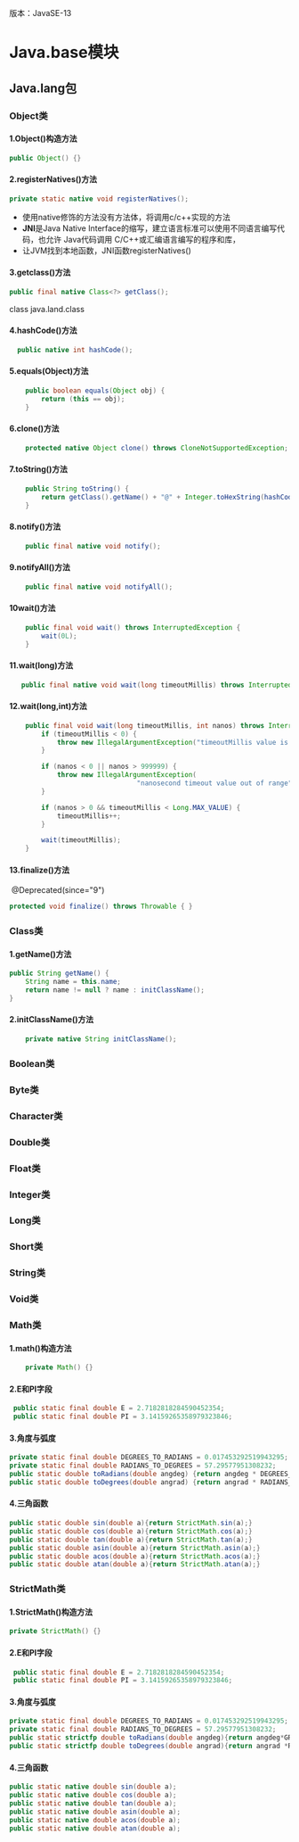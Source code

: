 版本：JavaSE-13

# Java.base模块

## Java.lang包

### Object类

#### 1.Object()构造方法

```java
public Object() {}
```



#### 2.registerNatives()方法

```java
private static native void registerNatives();
```

* 使用native修饰的方法没有方法体，将调用c/c++实现的方法
* **JNI**是Java Native Interface的缩写，建立语言标准可以使用不同语言编写代码，也允许 Java代码调用 C/C++或汇编语言编写的程序和库，
* 让JVM找到本地函数，JNI函数registerNatives()

#### 3.getclass()方法

```java
public final native Class<?> getClass();
```

class java.land.class

#### 4.hashCode()方法

```java
  public native int hashCode();
```

#### 5.equals(Object)方法

```java
    public boolean equals(Object obj) {
        return (this == obj);
    }
```

#### 6.clone()方法

```java
    protected native Object clone() throws CloneNotSupportedException;
```

#### 7.toString()方法

```java
    public String toString() {
        return getClass().getName() + "@" + Integer.toHexString(hashCode());
    }
```

#### 8.notify()方法

```java
    public final native void notify();
```



#### 9.notifyAll()方法

```java
    public final native void notifyAll();
```



#### 10wait()方法

```java
    public final void wait() throws InterruptedException {
        wait(0L);
    }
```



#### 11.wait(long)方法

```java
   public final native void wait(long timeoutMillis) throws InterruptedException;
```



#### 12.wait(long,int)方法

```java
    public final void wait(long timeoutMillis, int nanos) throws InterruptedException {
        if (timeoutMillis < 0) {
            throw new IllegalArgumentException("timeoutMillis value is negative");
        }

        if (nanos < 0 || nanos > 999999) {
            throw new IllegalArgumentException(
                                "nanosecond timeout value out of range");
        }

        if (nanos > 0 && timeoutMillis < Long.MAX_VALUE) {
            timeoutMillis++;
        }

        wait(timeoutMillis);
    }
```



#### 13.finalize()方法

​    @Deprecated(since="9")

```java
protected void finalize() throws Throwable { }
```

### Class类

#### 1.getName()方法

```java
public String getName() {
    String name = this.name;
    return name != null ? name : initClassName();
}
```
#### 2.initClassName()方法

```java
    private native String initClassName();
```

### Boolean类

### Byte类

### Character类

### Double类

### Float类

### Integer类

### Long类

### Short类

### String类

### Void类

### Math类

#### 1.math()构造方法

```java
    private Math() {}
```

#### 2.E和PI字段

```java
 public static final double E = 2.7182818284590452354;
 public static final double PI = 3.14159265358979323846;
```

#### 3.角度与弧度

```java
private static final double DEGREES_TO_RADIANS = 0.017453292519943295;
private static final double RADIANS_TO_DEGREES = 57.29577951308232;
public static double toRadians(double angdeg) {return angdeg * DEGREES_TO_RADIANS;}
public static double toDegrees(double angrad) {return angrad * RADIANS_TO_DEGREES;}
```

#### 4.三角函数

```java
public static double sin(double a){return StrictMath.sin(a);}
public static double cos(double a){return StrictMath.cos(a);}
public static double tan(double a){return StrictMath.tan(a);}
public static double asin(double a){return StrictMath.asin(a);}
public static double acos(double a){return StrictMath.acos(a);}
public static double atan(double a){return StrictMath.atan(a);}
```



### StrictMath类

#### 1.StrictMath()构造方法

```java
private StrictMath() {}
```

#### 2.E和PI字段

```java
 public static final double E = 2.7182818284590452354;
 public static final double PI = 3.14159265358979323846;
```

#### 3.角度与弧度

```java
private static final double DEGREES_TO_RADIANS = 0.017453292519943295;
private static final double RADIANS_TO_DEGREES = 57.29577951308232;
public static strictfp double toRadians(double angdeg){return angdeg*GREES_TO_RADIANS;}
public static strictfp double toDegrees(double angrad){return angrad *RADIANS_TO_DEGREES;}
```

#### 4.三角函数

```java
public static native double sin(double a);
public static native double cos(double a);
public static native double tan(double a);
public static native double asin(double a);
public static native double acos(double a);
public static native double atan(double a);
```



### 